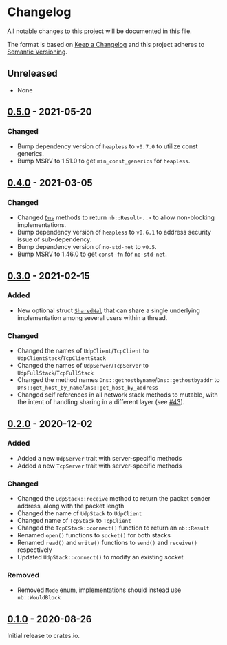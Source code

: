 # Changelog

All notable changes to this project will be documented in this file.

The format is based on [Keep a Changelog](http://keepachangelog.com/en/1.0.0/)
and this project adheres to [Semantic Versioning](http://semver.org/spec/v2.0.0.html).

## Unreleased

* None

## [0.5.0] - 2021-05-20

### Changed

- Bump dependency version of `heapless` to `v0.7.0` to utilize const generics.
- Bump MSRV to 1.51.0 to get `min_const_generics` for `heapless`.

## [0.4.0] - 2021-03-05

### Changed
- Changed [`Dns`](./src/dns.rs) methods to return `nb::Result<..>` to allow non-blocking implementations.
- Bump dependency version of `heapless` to `v0.6.1` to address security issue of sub-dependency.
- Bump dependency version of `no-std-net` to `v0.5`.
- Bump MSRV to 1.46.0 to get `const-fn` for `no-std-net`.


## [0.3.0] - 2021-02-15

### Added
- New optional struct [`SharedNal`](./src/stack/share.rs) that can share a single underlying implementation among several users within a thread.

### Changed
- Changed the names of `UdpClient`/`TcpClient` to `UdpClientStack`/`TcpClientStack`
- Changed the names of `UdpServer`/`TcpServer` to `UdpFullStack`/`TcpFullStack`
- Changed the method names `Dns::gethostbyname`/`Dns::gethostbyaddr` to `Dns::get_host_by_name`/`Dns::get_host_by_address`
- Changed self references in all network stack methods to mutable, with the intent of handling sharing in a different layer (see [#43](https://github.com/rust-embedded-community/embedded-nal/issues/43)).

## [0.2.0] - 2020-12-02

### Added
- Added a new `UdpServer` trait with server-specific methods
- Added a new `TcpServer` trait with server-specific methods

### Changed
- Changed the `UdpStack::receive` method to return the packet sender address, along with the packet length
- Changed the name of `UdpStack` to `UdpClient`
- Changed name of `TcpStack` to `TcpClient`
- Changed the `TcpCStack::connect()` function to return an `nb::Result`
- Renamed `open()` functions to `socket()` for both stacks
- Renamed `read()` and `write()` functions to `send()` and `receive()` respectively
- Updated `UdpStack::connect()` to modify an existing socket

### Removed
- Removed `Mode` enum, implementations should instead use `nb::WouldBlock`

## [0.1.0] - 2020-08-26

Initial release to crates.io.

[Unreleased]: https://github.com/rust-embedded-community/embedded-nal/compare/v0.5.0...HEAD
[0.5.0]: https://github.com/rust-embedded-community/embedded-nal/compare/v0.4.0...v0.5.0
[0.4.0]: https://github.com/rust-embedded-community/embedded-nal/compare/v0.3.0...v0.4.0
[0.3.0]: https://github.com/rust-embedded-community/embedded-nal/compare/v0.2.0...v0.3.0
[0.2.0]: https://github.com/rust-embedded-community/embedded-nal/compare/v0.1.0...v0.2.0
[0.1.0]: https://github.com/rust-embedded-community/embedded-nal/releases/tag/v0.1.0
